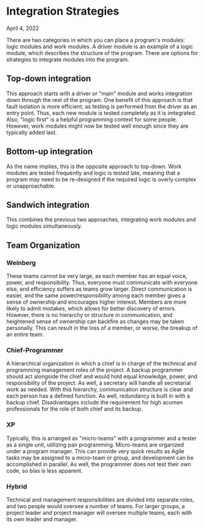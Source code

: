 # Integration Strategies
April 4, 2022

There are two categories in which you can place a program's modules: logic modules and work modules. A driver module is an example of a logic module, which describes the structure of the program. There are options for strategies to integrate modules into the program.

## Top-down integration
This approach starts with a driver or "main" module and works integration down through the rest of the program. One benefit of this approach is that fault isolation is more efficient, as testing is performed from the driver as an entry point. Thus, each new module is tested completely as it is imtegrated. Also, "logic first" is a helpful programming context for some people. However, work modules might now be tested well enough since they are typically added last.

## Bottom-up integration
As the name implies, this is the opposite approach to top-down. Work modules are tested frequently and logic is tested late, meaning that a program may need to be re-designed if the required logic is overly complex or unapproachable.

## Sandwich integration
This combines the previous two approaches, integrating work modules and logic modules simultaneously.

## Team Organization
### Weinberg
These teams cannot be very large, as each member has an equal voice, power, and responsibility. Thus, everyone must communicate with everyone else, and efficiency suffers as teams grow larger. Direct communication is easier, and the same power/responsibility among each member gives a sense of ownership and encourages higher interest. Members are more likely to admit mistakes, which allows for better discovery of errors. However, there is no hierarchy or structure in communication, and heightened sense of ownership can backfire as changes may be taken personally. This can result in the loss of a member, or worse, the breakup of an entire team.

### Chief-Programmer
A hierarchical organization in which a chief is in charge of the technical and programming management roles of the project. A backup programmer should act alongside the chief and would hold equal knowledge, power, and responsibility of the project. As well, a secretary will handle all secretarial work as needed. With this hierarchy, communication structure is clear and each person has a defined function. As well, redundancy is built in with a backup chief. Disadvantages include the requirement for high acumen professionals for the role of both chief and its backup.

### XP
Typically, this is arranged as "micro-teams" with a programmer and a tester as a single unit, utilizing pair programming. Micro-teams are organized under a program manager. This can provide very quick results as Agile tasks may be assigned to a micro-team or group, and development can be accomplished in parallel. As well, the programmer does not test their own code, so bias is less apparent.

### Hybrid
Technical and management responsibilities are divided into separate roles, and two people would oversee a number of teams. For larger groups, a project leader and project manager will oversee multiple teams, each with its own leader and manager. 